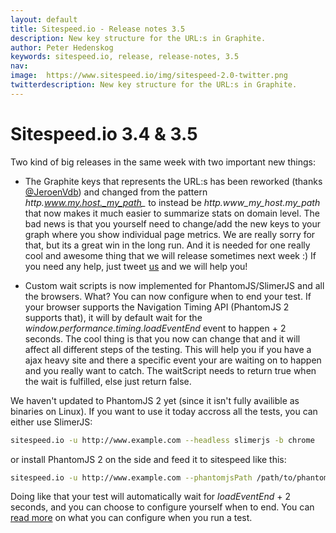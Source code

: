 ```yaml
---
layout: default
title: Sitespeed.io - Release notes 3.5
description: New key structure for the URL:s in Graphite.
author: Peter Hedenskog
keywords: sitespeed.io, release, release-notes, 3.5
nav:
image:  https://www.sitespeed.io/img/sitespeed-2.0-twitter.png
twitterdescription: New key structure for the URL:s in Graphite.
---
```


# Sitespeed.io 3.4 & 3.5
Two kind of big releases in the same week with two important new things:

 * The Graphite keys that represents the URL:s has been reworked (thanks [@JeroenVdb](https://github.com/JeroenVdb)) and changed from the pattern *http.www.my.host._my_path_* to instead be *http.www_my_host._my_path_* that now makes it much easier to summarize stats on domain level. The bad news is that you yourself need to change/add the new keys to your graph where you show individual page metrics.
 We are really sorry for that, but its a great win in the long run. And it is needed for one really cool and awesome thing that we will release sometimes next week :) If you need any help, just tweet [us](https://twitter.com/SiteSpeedio) and we will help you!

 * Custom wait scripts is now implemented for PhantomJS/SlimerJS and all the browsers. What? You can now configure when to end your test. If your browser supports the Navigation Timing API (PhantomJS 2 supports that), it will by default wait for the *window.performance.timing.loadEventEnd* event to happen + 2 seconds. The cool thing is that you now can change that and it will affect all different steps of the testing. This will help you if you have a ajax heavy site and there a specific event your are waiting on to happen and you really want to catch. The waitScript needs to return true when the wait is fulfilled, else just return false.

 We haven't updated to PhantomJS 2 yet (since it isn't fully availible as binaries on Linux). If you want to use it today accross all the tests, you can either use SlimerJS:

~~~ bash
sitespeed.io -u http://www.example.com --headless slimerjs -b chrome
~~~

 or install PhantomJS 2 on the side and feed it to sitespeed like this:

~~~ bash
sitespeed.io -u http://www.example.com --phantomjsPath /path/to/phantomjs -b chrome
~~~

Doing like that your test will automatically wait for *loadEventEnd* + 2 seconds, and you can choose to configure yourself when to end. You can [read more](/documentation/browsers/) on what you can configure when you run a test.
